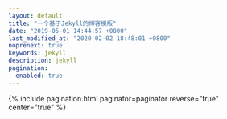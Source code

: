 ```yaml
---
layout: default 
title: "一个基于Jekyll的博客模版"
date: "2019-05-01 14:44:57 +0800"
last_modified_at: "2020-02-02 18:48:01 +0800"
noprenext: true
keywords: jekyll
description: jekyll
pagination:
  enabled: true
---
```


{% include pagination.html paginator=paginator reverse="true" center="true" %}

